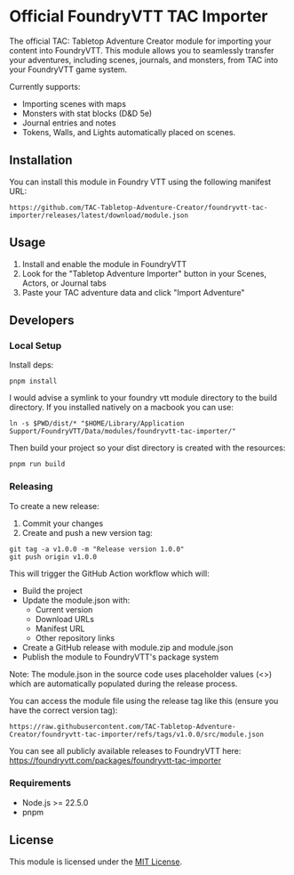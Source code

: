 # Official FoundryVTT TAC Importer

The official TAC: Tabletop Adventure Creator module for importing your content into FoundryVTT. This module allows you to seamlessly transfer your adventures, including scenes, journals, and monsters, from TAC into your FoundryVTT game system.

Currently supports:
- Importing scenes with maps
- Monsters with stat blocks (D&D 5e)
- Journal entries and notes
- Tokens, Walls, and Lights automatically placed on scenes.

## Installation

You can install this module in Foundry VTT using the following manifest URL:
```
https://github.com/TAC-Tabletop-Adventure-Creator/foundryvtt-tac-importer/releases/latest/download/module.json
```

## Usage

1. Install and enable the module in FoundryVTT
2. Look for the "Tabletop Adventure Importer" button in your Scenes, Actors, or Journal tabs
3. Paste your TAC adventure data and click "Import Adventure"

## Developers

### Local Setup

Install deps:
```shell
pnpm install
```

I would advise a symlink to your foundry vtt module directory to the build directory. If you installed natively on a macbook you can use:
```shell
ln -s $PWD/dist/* "$HOME/Library/Application Support/FoundryVTT/Data/modules/foundryvtt-tac-importer/"
```

Then build your project so your dist directory is created with the resources:
```shell
pnpm run build
```

### Releasing

To create a new release:

1. Commit your changes
2. Create and push a new version tag:
```shell
git tag -a v1.0.0 -m "Release version 1.0.0"
git push origin v1.0.0
```

This will trigger the GitHub Action workflow which will:
- Build the project
- Update the module.json with:
  - Current version
  - Download URLs
  - Manifest URL
  - Other repository links
- Create a GitHub release with module.zip and module.json
- Publish the module to FoundryVTT's package system

Note: The module.json in the source code uses placeholder values (<<autoreplaced>>) which are automatically populated during the release process.

You can access the module file using the release tag like this (ensure you have the correct version tag):
```
https://raw.githubusercontent.com/TAC-Tabletop-Adventure-Creator/foundryvtt-tac-importer/refs/tags/v1.0.0/src/module.json
```

You can see all publicly available releases to FoundryVTT here:
https://foundryvtt.com/packages/foundryvtt-tac-importer

### Requirements

- Node.js >= 22.5.0
- pnpm

## License

This module is licensed under the [MIT License](LICENSE).
